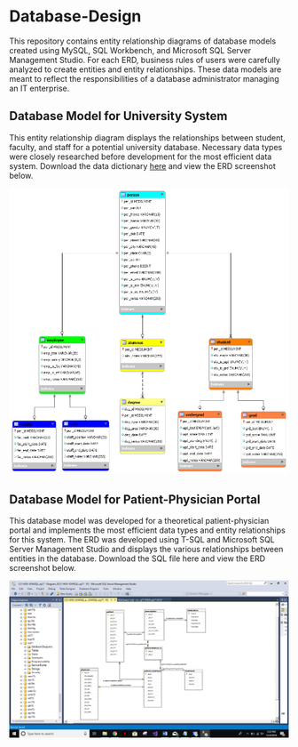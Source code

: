 # Database-Design
This repository contains entity relationship diagrams of database models created using MySQL, SQL Workbench, and Microsoft SQL Server Management Studio. For each ERD, business rules of users were carefully analyzed to create entities and entity relationships. These data models are meant to reflect the responsibilities of a database administrator managing an IT enterprise. 

## Database Model for University System
This entity relationship diagram displays the relationships between student, faculty, and staff for a potential university database. Necessary data types were closely researched before development for the most efficient data system. Download the data dictionary [here](a2.xlsx) and view the ERD screenshot below.

![a2](a2.png)

## Database Model for Patient-Physician Portal
This database model was developed for a theoretical patient-physician portal and implements the most efficient data types and entity relationships for this system. The ERD was developed using T-SQL and Microsoft SQL Server Management Studio and displays the various relationships between entities in the database. Download the SQL file here and view the ERD screenshot below.

![P2](P2_ERD.png)
